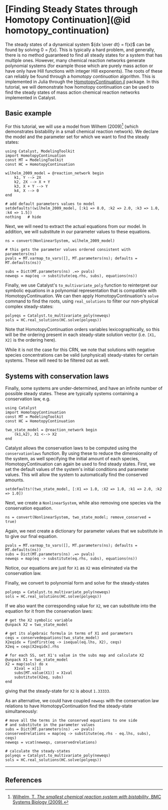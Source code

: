 # [Finding Steady States through Homotopy Continuation](@id homotopy_continuation)

The steady states of a dynamical system ${dx \over dt} = f(x)$ can be found by
solving $0 = f(x)$. This is typically a hard problem, and generally, there is no
method guaranteed to find all steady states for a system that has multiple ones.
However, many chemical reaction networks generate polynomial systems (for
example those which are purely mass action or have only have Hill functions with
integer Hill exponents). The roots of these can reliably be found through a
*homotopy continuation* algorithm. This is implemented in Julia through the
[HomotopyContinuation.jl](https://www.juliahomotopycontinuation.org/) package.
In this tutorial, we will demonstrate how homotopy continuation can be used to
find the steady states of mass action chemical reaction networks implemented in
Catalyst.

## Basic example
For this tutorial, we will use a model from Wilhem (2009)[^1] (which
demonstrates bistability in a small chemical reaction network). We declare the
model and the parameter set for which we want to find the steady states:
```@example hc1
using Catalyst, ModelingToolkit
import HomotopyContinuation
const MT = ModelingToolkit
const HC = HomotopyContinuation

wilhelm_2009_model = @reaction_network begin
    k1, Y --> 2X
    k2, 2X --> X + Y
    k3, X + Y --> Y
    k4, X --> 0
end

# add default parameters values to model
setdefaults!(wilhelm_2009_model, [:k1 => 8.0, :k2 => 2.0, :k3 => 1.0, :k4 => 1.5])
nothing   # hide
```
Next, we will need to extract the actual equations from our model. In addition,
we will substitute in our parameter values to these equations.
```@example hc1
ns = convert(NonlinearSystem, wilhelm_2009_model)

# this gets the parameter values ordered consistent with parameters(ns)
pvals = MT.varmap_to_vars([], MT.parameters(ns); defaults = MT.defaults(ns))

subs = Dict(MT.parameters(ns) .=> pvals)
neweqs = map(eq -> substitute(eq.rhs, subs), equations(ns))
```
Finally, we use Catalyst's `to_multivariate_poly` function to reinterpret our
symbolic equations in a polynomial representation that is compatible with
HomotopyContinuation. We can then apply HomotopyContinuation's `solve` command
to find the roots, using `real_solutions` to filter our non-physical complex
steady-states:
```@example hc1
polyeqs = Catalyst.to_multivariate_poly(neweqs)
sols = HC.real_solutions(HC.solve(polyeqs))
```
Note that HomotopyContinuation orders variables lexicographically, so this will
be the ordering present in each steady-state solution vector (i.e. `[X1, X2]` is
the ordering here).

While it is not the case for this CRN, we note that solutions with negative
species concentrations can be valid (unphysical) steady-states for certain
systems. These will need to be filtered out as well.

## Systems with conservation laws
Finally, some systems are under-determined, and have an infinite number of
possible steady states. These are typically systems containing a conservation
law, e.g.
```@example hc3
using Catalyst
import HomotopyContinuation
const MT = ModelingToolkit
const HC = HomotopyContinuation

two_state_model = @reaction_network begin
    (k1,k2), X1 <--> X2
end
```
Catalyst allows the conservation laws to be computed using the
`conservationlaws` function. By using these to reduce the dimensionality of the
system, as well specifying the initial amount of each species,
HomotopyContinuation can again be used to find steady states. First, we set the
default values of the system's initial conditions and parameter values. This
will allow the system to automatically find the conserved amounts.
```@example hc3
setdefaults!(two_state_model, [:X1 => 1.0, :X2 => 1.0, :k1 => 2.0, :k2 => 1.0])
```
Next, we create a `NonlinearSystem`, while also removing one species via the
conservation equation.
```@example hc3
ns = convert(NonlinearSystem, two_state_model; remove_conserved = true)
```
Again, we next create a dictionary for parameter values that we substitute in to
give our final equation.
```@example hc3
pvals = MT.varmap_to_vars([], MT.parameters(ns); defaults = MT.defaults(ns))
subs = Dict(MT.parameters(ns) .=> pvals)
neweqs = map(eq -> substitute(eq.rhs, subs), equations(ns))
```
Notice, our equations are just for `X1` as `X2` was eliminated via the conservation law.

Finally, we convert to polynomial form and solve for the steady-states
```@example hc3
polyeqs = Catalyst.to_multivariate_poly(neweqs)
sols = HC.real_solutions(HC.solve(polyeqs))
```

If we also want the corresponding value for `X2`, we can substitute
into the equation for it from the conservation laws:
```@example hc3
# get the X2 symbolic variable
@unpack X2 = two_state_model

# get its algebraic formula in terms of X1 and parameters
ceqs = conservedequations(two_state_model)
X2eqidx = findfirst(eq -> isequal(eq.lhs, X2), ceqs)
X2eq = ceqs[X2eqidx].rhs

# for each SS, set X1's value in the subs map and calculate X2
@unpack X1 = two_state_model
X2 = map(sols) do x
    X1val = x[1]
    subs[MT.value(X1)] = X1val
    substitute(X2eq, subs)
end
```
giving that the steady-state for `X2` is about `1.33333`.

As an alternative, we could have coupled `neweqs` with the conservation law
relations to have HomotopyContinuation find the steady-state simultaneously:
```@example hc3
# move all the terms in the conserved equations to one side
# and substitute in the parameter values
subs = Dict(MT.parameters(ns) .=> pvals)
conservedrelations = map(eq -> substitute(eq.rhs - eq.lhs, subs), ceqs)
neweqs = vcat(neweqs, conservedrelations)

# calculate the steady-states
polyeqs = Catalyst.to_multivariate_poly(neweqs)
sols = HC.real_solutions(HC.solve(polyeqs))
```
---
## References
[^1]: [Wilhelm, T. *The smallest chemical reaction system with bistability*, BMC Systems Biology (2009).](https://bmcsystbiol.biomedcentral.com/articles/10.1186/1752-050Wilhelm-3-90)
